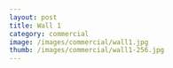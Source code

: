 ```yaml
---
layout: post
title: Wall 1
category: commercial
image: /images/commercial/wall1.jpg
thumb: /images/commercial/wall1-256.jpg
---
```

